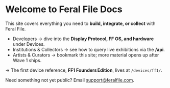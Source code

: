 # Welcome to Feral File Docs

This site covers everything you need to **build, integrate, or collect** with Feral File.

* Developers → dive into the **Display Protocol, FF OS, and hardware** under Devices.
* Institutions & Collectors → see how to query live exhibitions via the **/api**.
* Artists & Curators → bookmark this site; more material opens up after Wave 1 ships.

→ The first device reference, **FF1 Founders Edition**, lives at `/devices/ff1/`.

Need something not yet public? Email support@feralfile.com.
